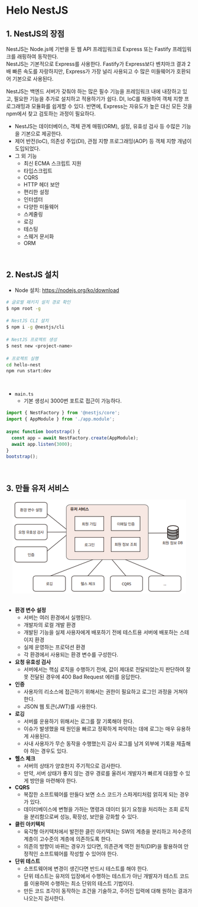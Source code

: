 # Helo NestJS

## 1. NestJS의 장점

NestJS는 Node.js에 기반을 둔 웹 API 프레임워크로 Express 또는 Fastify 프레임워크를 래핑하여 동작한다.  
NestJS는 기본적으로 Express를 사용한다. Fastify가 Express보다 벤치마크 결과 2배 빠른 속도를 자랑하지만, Express가 가장 널리 사용되고 수 많은 미들웨어가 호환되어 기본으로 사용된다.  

NestJS는 백엔드 서버가 갖춰야 하는 많은 필수 기능을 프레임워크 내에 내장하고 있고, 필요한 기능을 추가로 설치하고 적용하기가 쉽다. DI, IoC를 채용하여 객체 지향 프로그래밍과 모듈화를 쉽게할 수 있다. 반면에, Express는 자유도가 높은 대신 모든 것을 npm에서 찾고 검토하는 과정이 필요하다.  
 - NestJS는 데이터베이스, 객체 관계 매핑(ORM), 설정, 유효성 검사 등 수많은 기능을 기본으로 제공한다.
 - 제어 반전(IoC), 의존성 주입(DI), 관점 지향 프로그래밍(AOP) 등 객체 지향 개념이 도입되었다.
 - 그 외 기능
    - 최신 ECMA 스크립트 지원
    - 타입스크립트
    - CQRS
    - HTTP 헤더 보안
    - 편리한 설정
    - 인터셉터
    - 다양한 미들웨어
    - 스케줄링
    - 로깅
    - 테스팅
    - 스웨거 문서화
    - ORM

<br/>

## 2. NestJS 설치

 - Node 설치: https://nodejs.org/ko/download
```bash
# 글로벌 패키지 설치 경로 확인
$ npm root -g

# NestJS CLI 설치
$ npm i -g @nestjs/cli

# NestJS 프로젝트 생성
$ nest new <project-name>

# 프로젝트 실행
cd hello-nest
npm run start:dev
```
<br/>

 - `main.ts`
    - 기본 생성시 3000번 포트로 접근이 가능하다.
```ts
import { NestFactory } from '@nestjs/core';
import { AppModule } from './app.module';

async function bootstrap() {
  const app = await NestFactory.create(AppModule);
  await app.listen(3000);
}
bootstrap();
```
<br/>

## 3. 만들 유저 서비스

<div align="center">
    <img src="./images/User_Service.PNG">
</div>
<br/>

 - __환경 변수 설정__
    - 서버는 여러 환경에서 실행된다.
    - 개발자의 로컬 개발 환경
    - 개발된 기능을 실제 사용자에게 배포하기 전에 테스트용 서버에 배포하는 스테이지 환경
    - 실제 운영하는 프로덕션 환경
    - 각 환경에서 사용되는 환경 변수를 구성한다.
 - __요청 유효성 검사__
    - 서버에서는 핵심 로직을 수행하기 전에, 값이 제대로 전달되었는지 판단하여 잘못 전달된 경우에 400 Bad Request 에러를 응답한다.
 - __인증__
    - 사용자의 리소스에 접근하기 위해서는 권한이 필요하고 로그인 과정을 거쳐야 한다.
    - JSON 웹 토큰(JWT)를 사용한다.
 - __로깅__
    - 서버를 운용하기 위해서는 로그를 잘 기록해야 한다.
    - 이슈가 발생했을 때 원인을 빠르고 정확하게 파악하는 데에 로그는 매우 유용하게 사용된다.
    - 사내 사용자가 무슨 동작을 수행했는지 감사 로그를 남겨 외부에 기록을 제출해야 하는 경우도 있다.
 - __헬스 체크__
    - 서버의 상태가 양호한지 주기적으로 검사한다.
    - 만약, 서버 상태가 좋지 않는 경우 경로를 울려서 개발자가 빠르게 대응할 수 있게 방안을 마련해야 한다.
 - __CQRS__
    - 복잡한 소프트웨어를 만들다 보면 소스 코드가 스파게티처럼 얽히게 되는 경우가 있다.
    - 데이터베이스에 변형을 가하는 명령과 데이터 읽기 요청을 처리하는 조회 로직을 분리함으로써 성능, 확장성, 보안을 강화할 수 있다.
 - __클린 아키텍처__
    - 육각형 아키텍처에서 발전한 클린 아키텍처는 SW의 계층을 분리하고 저수준의 계층이 고수준의 계층에 의존하도록 한다.
    - 의존의 방향이 바뀌는 경우가 있다면, 의존관계 역전 원칙(DIP)을 활용하여 안정적인 소프트웨어를 작성할 수 있어야 한다.
 - __단위 테스트__
    - 소프트웨어에 변경이 생긴다면 반드시 테스트를 해야 한다.
    - 단위 테스트는 유저의 입장에서 수행하는 테스트가 아닌 개발자가 테스트 코드를 이용하여 수행하는 최소 단위의 테스트 기법이다.
    - 만든 코드 조각이 동작하는 조건을 기술하고, 주어진 입력에 대해 원하는 결과가 나오는지 검사한다.

